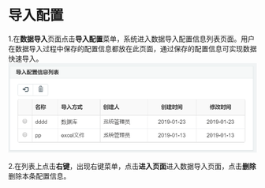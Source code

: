 # 导入配置

1.在**数据导入**页面点击**导入配置**菜单，系统进入数据导入配置信息列表页面。用户在数据导入过程中保存的配置信息都放在此页面，通过保存的配置信息可实现数据快速导入。![](/assets/importdrpz.png)

2.在列表上点击**右键**，出现右键菜单，点击**进入页面**进入数据导入页面，点击**删除**删除本条配置信息。

